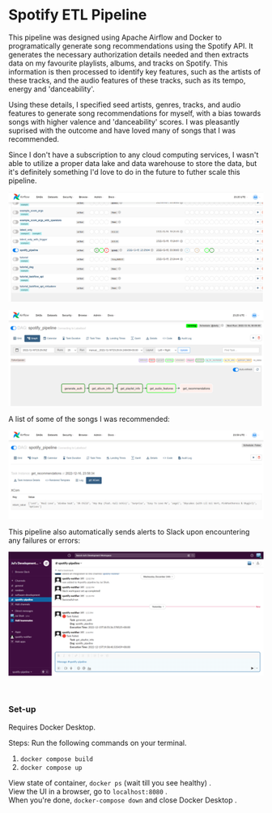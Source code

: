 # Spotify ETL Pipeline

This pipeline was designed using Apache Airflow and Docker to programatically generate song recommendations using the Spotify API. It generates the necessary authorization details needed and then extracts data on my favourite playlists, albums, and tracks on Spotify. This information is then processed to identify key features, such as the artists of these tracks, and the audio features of these tracks, such as its tempo, energy and 'danceability'.

Using these details, I specified seed artists, genres, tracks, and audio features to generate song recommendations for myself, with a bias towards songs with higher valence and 'danceability' scores. I was pleasantly suprised with the outcome and have loved many of songs that I was recommended.

Since I don't have a subscription to any cloud computing services, I wasn't able to utilize a proper data lake and data warehouse to store the data, but it's definitely something I'd love to do in the future to futher scale this pipeline.

![My Image](images/airflow-ui.png)

![My Image](images/pipeline.png)

A list of some of the songs I was recommended:

![My Image](images/songs.png)

This pipeline also automatically sends alerts to Slack upon encountering any failures or errors:

![My Image](images/slack.png)

<br>

### Set-up

Requires Docker Desktop.

Steps:
Run the following commands on your terminal.

1. `docker compose build`
2. `docker compose up`

View state of container, `docker ps` (wait till you see healthy) . <br>
View the UI in a browser, go to `localhost:8080` . <br>
When you're done, `docker-compose down` and close Docker Desktop .
